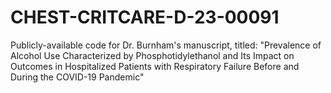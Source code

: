# CHEST-CRITCARE-D-23-00091
Publicly-available code for Dr. Burnham's manuscript, titled: "Prevalence of Alcohol Use Characterized by Phosphotidylethanol and Its Impact on Outcomes in Hospitalized Patients with Respiratory Failure Before and During the COVID-19 Pandemic"
